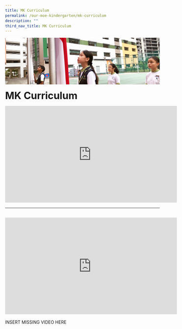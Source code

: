 ```yaml
---
title: MK Curriculum
permalink: /our-moe-kindergarten/mk-curriculum
description: ""
third_nav_title: MK Curriculum
---
```


![](/images/sub-banner.jpg)

**<font size=6>MK Curriculum</font>**

<iframe width="560" height="315" src="https://www.youtube.com/embed/e1OsfXFSoyE" title="A Day in MOE Kindergarten @ Punggol Green" frameborder="0" allow="accelerometer; autoplay; clipboard-write; encrypted-media; gyroscope; picture-in-picture" allowfullscreen></iframe>

------- 

<br>

<iframe width="560" height="315" src="https://www.youtube.com/embed/evcbAkcEl20" title="Why we love MOE Kindergarten @ Punggol Green" frameborder="0" allow="accelerometer; autoplay; clipboard-write; encrypted-media; gyroscope; picture-in-picture" allowfullscreen></iframe>





INSERT MISSING VIDEO HERE
